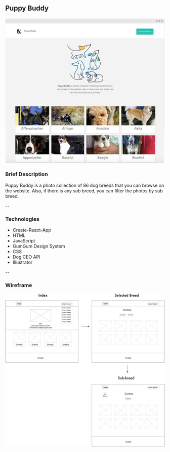 
## Puppy Buddy

![](puppybuddy_readme.jpg)


### Brief Description

Puppy Buddy is a photo collection of 86 dog breeds that you can browse on the website. Also, if there is any sub breed, you can filter the photos by sub breed.

--

### Technologies

* Create-React-App
* HTML
* JavaScript
* GumGum Design System
* CSS
* Dog CEO API
* Illustrator

--

### Wireframe
![](puppybuddy_wireframe.png)
